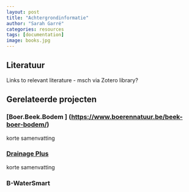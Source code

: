```yaml
---
layout: post
title: "Achtergrondinformatie"
author: "Sarah Garré"
categories: resources
tags: [documentation]
image: books.jpg
---
```

## Literatuur
Links to relevant literature - msch via Zotero library?

## Gerelateerde projecten
### [Boer.Beek.Bodem ] (https://www.boerennatuur.be/beek-boer-bodem/)
korte samenvatting

### [Drainage Plus](www.agrobeheercentrum.be/Projecten/Drainage-Plus)
korte samenvatting

### B-WaterSmart


